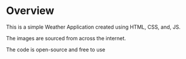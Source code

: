 # Overview
This is a simple Weather Application created using HTML, CSS, and, JS.

The images are sourced from across the internet.

The code is open-source and free to use
